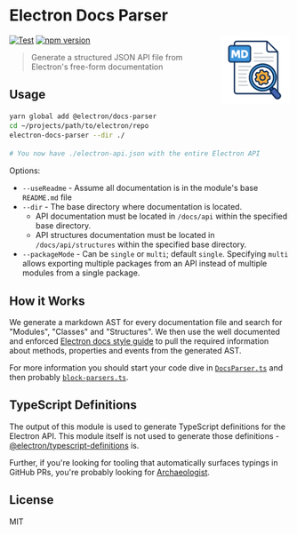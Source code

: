 # Electron Docs Parser

<img width="124" height="124" align="right" alt="docs-parser-logo" src="design/logo.png" />

[![Test](https://github.com/electron/docs-parser/actions/workflows/test.yml/badge.svg)](https://github.com/electron/docs-parser/actions/workflows/test.yml)
[![npm version](http://img.shields.io/npm/v/@electron/docs-parser.svg)](https://npmjs.org/package/@electron/docs-parser)

> Generate a structured JSON API file from Electron's free-form documentation

## Usage

```bash
yarn global add @electron/docs-parser
cd ~/projects/path/to/electron/repo
electron-docs-parser --dir ./

# You now have ./electron-api.json with the entire Electron API
```

Options:

* `--useReadme` - Assume all documentation is in the module's base `README.md` file
* `--dir` - The base directory where documentation is located.
  * API documentation must be located in `/docs/api` within the specified base directory.
  * API structures documentation must be located in `/docs/api/structures` within the specified base directory.
* `--packageMode` - Can be `single` or `multi`; default `single`. Specifying `multi` allows exporting multiple packages from an API instead of multiple modules from a single package.

## How it Works

We generate a markdown AST for every documentation file and search for
"Modules", "Classes" and "Structures".  We then use the well documented
and enforced [Electron docs style guide](https://github.com/electron/electron/blob/main/docs/styleguide.md) to pull the required information
about methods, properties and events from the generated AST.

For more information you should start your code dive in
[`DocsParser.ts`](src/DocsParser.ts) and then probably
[`block-parsers.ts`](src/block-parsers.ts).

## TypeScript Definitions

The output of this module is used to generate TypeScript definitions for
the Electron API. This module itself is not used to generate those
definitions - [@electron/typescript-definitions](https://github.com/electron/typescript-definitions) is.

Further, if you're looking for tooling that automatically surfaces
typings in GitHub PRs, you're probably looking for [Archaeologist](https://github.com/electron/archaeologist).

## License

MIT
